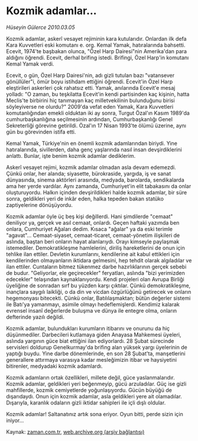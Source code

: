 # Kozmik adamlar...

*Hüseyin Gülerce 2010.03.05*

<tr><td class="metin" colspan="2" style="padding-top: 20px; padding-left: 5px; ">Kozmik adamlar, askerî vesayet rejiminin kara kutularıdır. Onlardan ilk defa Kara Kuvvetleri eski komutanı e. org. Kemal Yamak, hatıralarında bahsetti. Ecevit, 1974'te başbakan olunca, "Özel Harp Dairesi"nin Amerika'dan para aldığını öğrendi. Ecevit, derhal brifing istedi. Brifingi, Özel Harp'in komutanı Kemal Yamak verdi.</td></tr><tr><td class="metin" colspan="2" style="padding-top: 20px; padding-left: 5px; "><p>Ecevit, o gün, Özel Harp Dairesi'nin, adı gizli tutulan bazı "vatansever gönüllüler"i, ömür boyu istihdam ettiğini öğrendi. Ecevit'in Özel Harp eleştirileri askerleri çok rahatsız etti. Yamak, anılarında Ecevit'e mesaj yolladı: "O zaman, bu teşkilatta Ecevit'in kendi partisinden kaç kişinin, hatta Meclis'te birbirini hiç tanımayan kaç milletvekilinin bulunduğunu birisi söyleyiverse ne olurdu?" 2009'da vefat eden Yamak, Kara Kuvvetleri komutanlığından emekli olduktan iki ay sonra, Turgut Özal'ın Kasım 1989'da cumhurbaşkanlığına seçilmesinin ardından, Cumhurbaşkanlığı Genel Sekreterliği görevine getirildi. Özal'ın 17 Nisan 1993'te ölümü üzerine, aynı gün bu görevinden istifa etti.
<p>Kemal Yamak, Türkiye'nin en önemli kozmik adamlarından biriydi. Yine hatıralarında, sivillerden, daha genç yaşlarında nasıl insan devşirdiklerini anlattı. Bunlar, işte benim kozmik adamlar dediklerim.
<p>Askerî vesayet rejimi, kozmik adamlar olmadan asla devam edemezdi. Çünkü onlar, her alanda; siyasette, bürokraside, yargıda, iş ve sanat dünyasında, sinema aktörleri arasında, medyada, barolarda, sendikalarda ama her yerde vardılar. Aynı zamanda, Cumhuriyet'in elit tabakasını da onlar oluşturuyordu. Halkın içinden devşirildikleri halde kozmik adamlar, bir süre sonra, geldikleri yeri de inkâr eden, halka tepeden bakan statüko zaptiyelerine dönüşüyordu.
<p>Kozmik adamlar öyle üç beş kişi değillerdi. Hani şimdilerde "cemaat" deniliyor ya, gerçek ve asıl cemaat, onlardı. Geçen haftaki yazımda ben onlara, Cumhuriyet Ağaları dedim. Kısaca "ağalar" ya da eski terimle "agavat"... Cemaat-siyaset, cemaat-ticaret, cemaat-yönetim ilişkileri de aslında, baştan beri onların hayat alanlarıydı. Orayı kimseyle paylaşmak istemediler. Demokratikleşme hamlelerini, diriliş hareketlerini de onun için tehlike ilan ettiler. Devletin kurumlarını, kendilerine ait kabul ettikleri için kendilerinden olmayanların iktidara gelmesini, hep tehdit olarak algıladılar ve ilan ettiler. Cuntaların bitmez tükenmez darbe hazırlıklarının gerçek sebebi de budur. "Geliyorlar, ele geçirecekler" feryatları, aslında "bizi yerimizden edecekler" telaşından kaynaklanıyordu. Kendi projeleri olan Avrupa Birliği üyeliğine de sonradan sırf bu yüzden karşı çıktılar. Çünkü demokratikleşme, inançlara saygılı laikliği, o da din ve vicdan özgürlüğünü getirecek ve onların hegemonyası bitecekti. Çünkü onlar, Batılılaşmaktan; bütün değerler sistemi ile Batı'ya yamanmayı, asimile olmayı hedeflemişlerdi. Kendimiz kalarak evrensel insanî değerlerde buluşma ve dünya ile entegre olma, onların defterinde yazılı değildi.
<p>Kozmik adamlar, bulundukları kurumların itibarını ve onurunu da hiç düşünmediler. Darbecileri kutlamaya giden Anayasa Mahkemesi üyeleri, aslında yargının güce biat ettiğini ilan ediyorlardı. 28 Şubat sürecinde servisleri doldurup Genelkurmay'da brifing alan yüksek yargı üyelerinin de yaptığı buydu. Yine darbe dönemlerinde, en son 28 Şubat'ta, manşetlerini generallere attırmaya varasıya kadar mesleğimizin itibar ve haysiyetini bitirenler, medyadaki kozmik adamlardı.
<p>Kozmik adamların ortak özellikleri, millete değil, güce yaslanmalarıdır. Kozmik adamlar, geldikleri yeri beğenmeyip, gücü arzuladılar. Güç ise gizli mahfillerde, kozmik cemiyetlerde yoğunlaşıyordu. Gücün büyüğü de dışarıdaydı. Onun için kozmik adamlar, asla geldikleri yere ait olamadılar. Dışarıyla, karanlık odaların gizli iktidar sahipleri ile içli dışlı oldular.
<p>Kozmik adamlar! Saltanatınız artık sona eriyor. Oyun bitti, perde sizin için iniyor... <br/></p></p></p></p></p></p></p></td></tr>

Kaynak: [zaman.com.tr](http://zaman.com.tr/yazar.do?yazino=958124), [web.archive.org (arşiv bağlantısı)](http://web.archive.org/web/20100510031444/http://zaman.com.tr:80/yazar.do?yazino=958124)
